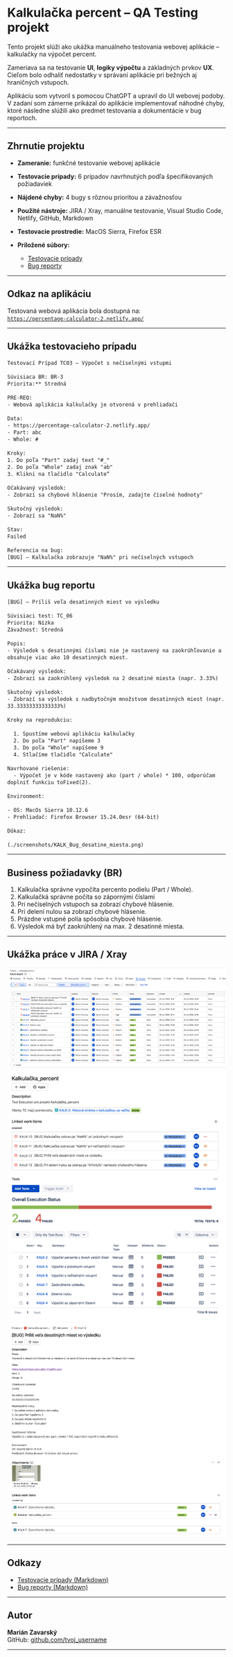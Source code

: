 # Kalkulačka percent – QA Testing projekt

Tento projekt slúži ako ukážka manuálneho testovania webovej aplikácie – kalkulačky na výpočet percent. 

Zameriava sa na testovanie **UI**, **logiky výpočtu** a základných prvkov **UX**. Cieľom bolo odhaliť nedostatky v správaní aplikácie pri bežných aj hraničných vstupoch. 

Aplikáciu som vytvoril s pomocou ChatGPT a upravil do UI webovej podoby. V zadaní som zámerne prikázal do aplikácie implementovať náhodné chyby, ktoré následne slúžili ako predmet testovania a dokumentácie v bug reportoch.

---

## Zhrnutie projektu

- **Zameranie:** funkčné testovanie webovej aplikácie
- **Testovacie prípady:** 6 prípadov navrhnutých podľa špecifikovaných požiadaviek
- **Nájdené chyby:** 4 bugy s rôznou prioritou a závažnosťou
- **Použité nástroje:** JIRA / Xray, manuálne testovanie, Visual Studio Code, Netlify, GitHub, Markdown
- **Testovacie prostredie:** MacOS Sierra, Firefox ESR
- **Priložené súbory:**

  - [Testovacie prípady](./Kalkulacka_Percent_Testovacie_Pripady.md)
  - [Bug reporty](./Kalkulacka_Percent_Bug_Report.md)

---

## Odkaz na aplikáciu

Testovaná webová aplikácia bola dostupná na:  
[`https://percentage-calculator-2.netlify.app/`](https://percentage-calculator-2.netlify.app/)

---

## Ukážka testovacieho prípadu

```plaintext
Testovací Prípad TC03 – Výpočet s nečíselnými vstupmi

Súvisiaca BR: BR-3  
Priorita:** Stredná  

PRE-REQ:
- Webová aplikácia kalkulačky je otvorená v prehliadači  

Data:
- https://percentage-calculator-2.netlify.app/
- Part: abc
- Whole: #

Kroky:
1. Do poľa "Part" zadaj text "#_" 
2. Do poľa "Whole" zadaj znak "ab"  
3. Klikni na tlačidlo "Calculate“

Očakávaný výsledok:
- Zobrazí sa chybové hlásenie "Prosím, zadajte číselné hodnoty"

Skutočný výsledok:
- Zobrazí sa "NaN%"

Stav:
Failed

Referencia na bug:
[BUG] – Kalkulačka zobrazuje "NaN%" pri nečíselných vstupoch

```

---

## Ukážka bug reportu

```plaintext
[BUG] – Príliš veľa desatinných miest vo výsledku

Súvisiaci test: TC_06 
Priorita: Nízka  
Závažnosť: Stredná

Popis:
- Výsledok s desatinnými číslami nie je nastavený na zaokrúhľovanie a obsahuje viac ako 10 desatinných miest.

Očakávaný výsledok:
- Zobrazí sa zaokrúhlený výsledok na 2 desatiné miesta (napr. 3.33%)

Skutočný výsledok:
- Zobrazí sa výsledok s nadbytočným množstvom desatinných miest (napr. 33.33333333333333%)

Kroky na reprodukciu:

  1. Spustíme webovú aplikáciu kalkulačky  
  2. Do poľa "Part" napíšeme 3  
  3. Do poľa "Whole" napíšeme 9  
  4. Stlačíme tlačidlo "Calculate"

Navrhované riešenie:
  - Výpočet je v kóde nastavený ako (part / whole) * 100, odporúčam doplniť funkciu toFixed(2).

Environment:

- OS: MacOs Sierra 10.12.6
- Prehliadač: Firefox Browser 15.24.0esr (64-bit)

Dôkaz:  
  
(./screenshots/KALK_Bug_desatine_miesta.png)
```

---

## Business požiadavky (BR)

1. Kalkulačka správne vypočíta percento podielu (Part / Whole).
2. Kalkulačká správne počíta so zápornými číslami
3. Pri nečíselných vstupoch sa zobrazí chybové hlásenie.
4. Pri delení nulou sa zobrazí chybové hlásenie.
5. Prázdne vstupné polia spôsobia chybové hlásenie.
6. Výsledok má byť zaokrúhlený na max. 2 desatinné miesta.

---

## Ukážka práce v JIRA / Xray


![All work](./screenshots/jira/ss_KALK_All_work_Jira.png)
![Test Execution](./screenshots/jira/ss_KALK_board_TExe_Jira.png)
![Bug report](./screenshots/jira/ss_KALK_BUG_TC05_Jira.png)

---

## Odkazy

  - [Testovacie prípady (Markdown)](./Kalkulacka_Percent_Testovacie_Pripady.md)
  - [Bug reporty (Markdown)](./Kalkulacka_Percent_Bug_Report.md)

---

## Autor

**Marián Zavarský**   
GitHub: [github.com/tvoj_username](https://github.com/MarZav-5)  


---
